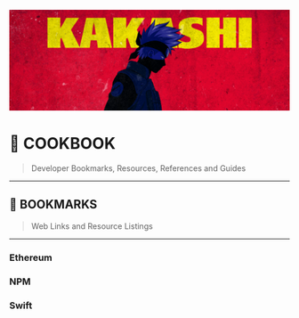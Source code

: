 ![0xKakashi](../banner.png)

# 📔 COOKBOOK

> Developer Bookmarks, Resources, References and Guides

---

## 🔖 BOOKMARKS

> Web Links and Resource Listings

---

### Ethereum

### NPM

### Swift

